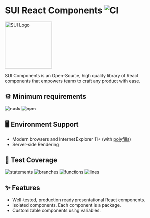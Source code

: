 # SUI React Components ![CI](https://github.com/SUI-Components/sui-components/workflows/CI/badge.svg)

<img src="https://avatars2.githubusercontent.com/u/13288987?s=200&v=4" alt="SUI Logo" width="150">

SUI Components is an Open-Source, high quality library of React components that empowers teams to craft any product with ease.

## ⚙️ Minimum requirements
![node](https://shields.io/badge/node-v16+-lightgray?logo=nodedotjs&logoWidth=20&style=for-the-badge)
![npm](https://shields.io/badge/npm-v7+-lightgrey?logo=npm&logoWidth=20&style=for-the-badge)

## 🖥 Environment Support

- Modern browsers and Internet Explorer 11+ (with [polyfills](https://github.com/SUI-Components/sui/tree/master/packages/sui-polyfills))
- Server-side Rendering

## 🧪 Test Coverage

![statements](https://shields.io/badge/statements-69.52%25-red)
![branches](https://shields.io/badge/branches-53.97%25-AA0000)
![functions](https://shields.io/badge/functions-53.83%25-AA0000)
![lines](https://shields.io/badge/lines-71.45%25-orange)

## ✨ Features

- Well-tested, production ready presentational React components.
- Isolated components. Each component is a package.
- Customizable components using variables.
